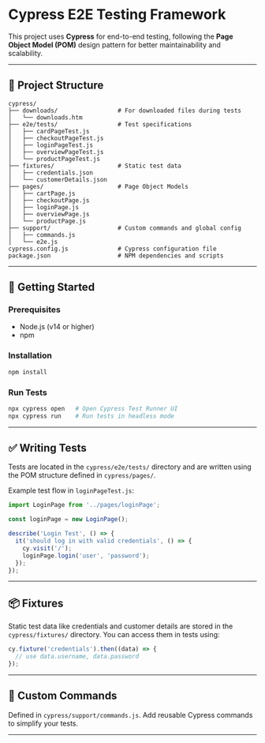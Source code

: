 
# Cypress E2E Testing Framework

This project uses **Cypress** for end-to-end testing, following the **Page Object Model (POM)** design pattern for better maintainability and scalability.

---

## 📁 Project Structure

```
cypress/
├── downloads/                 # For downloaded files during tests
│   └── downloads.htm
├── e2e/tests/                 # Test specifications
│   ├── cardPageTest.js
│   ├── checkoutPageTest.js
│   ├── loginPageTest.js
│   ├── overviewPageTest.js
│   └── productPageTest.js
├── fixtures/                  # Static test data
│   ├── credentials.json
│   └── customerDetails.json
├── pages/                     # Page Object Models
│   ├── cartPage.js
│   ├── checkoutPage.js
│   ├── loginPage.js
│   ├── overviewPage.js
│   └── productPage.js
├── support/                   # Custom commands and global config
│   ├── commands.js
│   └── e2e.js
cypress.config.js              # Cypress configuration file
package.json                   # NPM dependencies and scripts
```

---

## 🚀 Getting Started

### Prerequisites

- Node.js (v14 or higher)
- npm

### Installation

```bash
npm install
```

### Run Tests

```bash
npx cypress open   # Open Cypress Test Runner UI
npx cypress run    # Run tests in headless mode
```

---

## ✅ Writing Tests

Tests are located in the `cypress/e2e/tests/` directory and are written using the POM structure defined in `cypress/pages/`.

Example test flow in `loginPageTest.js`:
```js
import LoginPage from '../pages/loginPage';

const loginPage = new LoginPage();

describe('Login Test', () => {
  it('should log in with valid credentials', () => {
    cy.visit('/');
    loginPage.login('user', 'password');
  });
});
```

---

## 📦 Fixtures

Static test data like credentials and customer details are stored in the `cypress/fixtures/` directory. You can access them in tests using:

```js
cy.fixture('credentials').then((data) => {
  // use data.username, data.password
});
```

---

## 🔧 Custom Commands

Defined in `cypress/support/commands.js`. Add reusable Cypress commands to simplify your tests.

---

